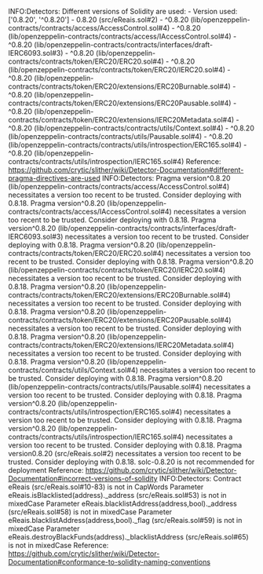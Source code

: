 INFO:Detectors:
Different versions of Solidity are used:
        - Version used: ['0.8.20', '^0.8.20']
        - 0.8.20 (src/eReais.sol#2)
        - ^0.8.20 (lib/openzeppelin-contracts/contracts/access/AccessControl.sol#4)
        - ^0.8.20 (lib/openzeppelin-contracts/contracts/access/IAccessControl.sol#4)
        - ^0.8.20 (lib/openzeppelin-contracts/contracts/interfaces/draft-IERC6093.sol#3)
        - ^0.8.20 (lib/openzeppelin-contracts/contracts/token/ERC20/ERC20.sol#4)
        - ^0.8.20 (lib/openzeppelin-contracts/contracts/token/ERC20/IERC20.sol#4)
        - ^0.8.20 (lib/openzeppelin-contracts/contracts/token/ERC20/extensions/ERC20Burnable.sol#4)
        - ^0.8.20 (lib/openzeppelin-contracts/contracts/token/ERC20/extensions/ERC20Pausable.sol#4)
        - ^0.8.20 (lib/openzeppelin-contracts/contracts/token/ERC20/extensions/IERC20Metadata.sol#4)
        - ^0.8.20 (lib/openzeppelin-contracts/contracts/utils/Context.sol#4)
        - ^0.8.20 (lib/openzeppelin-contracts/contracts/utils/Pausable.sol#4)
        - ^0.8.20 (lib/openzeppelin-contracts/contracts/utils/introspection/ERC165.sol#4)
        - ^0.8.20 (lib/openzeppelin-contracts/contracts/utils/introspection/IERC165.sol#4)
Reference: https://github.com/crytic/slither/wiki/Detector-Documentation#different-pragma-directives-are-used
INFO:Detectors:
Pragma version^0.8.20 (lib/openzeppelin-contracts/contracts/access/AccessControl.sol#4) necessitates a version too recent to be trusted. Consider deploying with 0.8.18.
Pragma version^0.8.20 (lib/openzeppelin-contracts/contracts/access/IAccessControl.sol#4) necessitates a version too recent to be trusted. Consider deploying with 0.8.18.
Pragma version^0.8.20 (lib/openzeppelin-contracts/contracts/interfaces/draft-IERC6093.sol#3) necessitates a version too recent to be trusted. Consider deploying with 0.8.18.
Pragma version^0.8.20 (lib/openzeppelin-contracts/contracts/token/ERC20/ERC20.sol#4) necessitates a version too recent to be trusted. Consider deploying with 0.8.18.
Pragma version^0.8.20 (lib/openzeppelin-contracts/contracts/token/ERC20/IERC20.sol#4) necessitates a version too recent to be trusted. Consider deploying with 0.8.18.
Pragma version^0.8.20 (lib/openzeppelin-contracts/contracts/token/ERC20/extensions/ERC20Burnable.sol#4) necessitates a version too recent to be trusted. Consider deploying with 0.8.18.
Pragma version^0.8.20 (lib/openzeppelin-contracts/contracts/token/ERC20/extensions/ERC20Pausable.sol#4) necessitates a version too recent to be trusted. Consider deploying with 0.8.18.
Pragma version^0.8.20 (lib/openzeppelin-contracts/contracts/token/ERC20/extensions/IERC20Metadata.sol#4) necessitates a version too recent to be trusted. Consider deploying with 0.8.18.
Pragma version^0.8.20 (lib/openzeppelin-contracts/contracts/utils/Context.sol#4) necessitates a version too recent to be trusted. Consider deploying with 0.8.18.
Pragma version^0.8.20 (lib/openzeppelin-contracts/contracts/utils/Pausable.sol#4) necessitates a version too recent to be trusted. Consider deploying with 0.8.18.
Pragma version^0.8.20 (lib/openzeppelin-contracts/contracts/utils/introspection/ERC165.sol#4) necessitates a version too recent to be trusted. Consider deploying with 0.8.18.
Pragma version^0.8.20 (lib/openzeppelin-contracts/contracts/utils/introspection/IERC165.sol#4) necessitates a version too recent to be trusted. Consider deploying with 0.8.18.
Pragma version0.8.20 (src/eReais.sol#2) necessitates a version too recent to be trusted. Consider deploying with 0.8.18.
solc-0.8.20 is not recommended for deployment
Reference: https://github.com/crytic/slither/wiki/Detector-Documentation#incorrect-versions-of-solidity
INFO:Detectors:
Contract eReais (src/eReais.sol#10-83) is not in CapWords
Parameter eReais.isBlacklisted(address)._address (src/eReais.sol#53) is not in mixedCase
Parameter eReais.blacklistAddress(address,bool)._address (src/eReais.sol#58) is not in mixedCase
Parameter eReais.blacklistAddress(address,bool)._flag (src/eReais.sol#59) is not in mixedCase
Parameter eReais.destroyBlackFunds(address)._blacklistAddress (src/eReais.sol#65) is not in mixedCase
Reference: https://github.com/crytic/slither/wiki/Detector-Documentation#conformance-to-solidity-naming-conventions